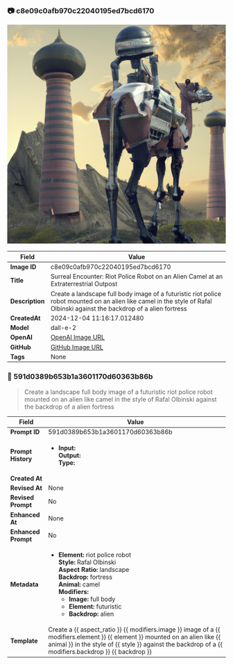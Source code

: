 

### 📷 c8e09c0afb970c22040195ed7bcd6170 


![data.id](./c8e09c0afb970c22040195ed7bcd6170.jpg)


| Field          | Value                                                                                                                     |
|----------------|---------------------------------------------------------------------------------------------------------------------------|
| **Image ID**             | c8e09c0afb970c22040195ed7bcd6170                                                                                                             |
| **Title**           | Surreal Encounter: Riot Police Robot on an Alien Camel at an Extraterrestrial Outpost                                                                                                       |
| **Description**           | Create a landscape full body image of a futuristic riot police robot mounted on an alien like camel in the style of Rafal Olbinski against the backdrop of a alien fortress                                                                                                       |
| **CreatedAt**        | 2024-12-04 11:16:17.012480                                                                                                        |
| **Model**        | dall-e-2                                                                                                        |
| **OpenAI**         | [OpenAI Image URL](https://oaidalleapiprodscus.blob.core.windows.net/private/org-TZj0gKpq3CiXdXNznVOkBYav/user-t5KW5S6yYiCS0u4yDWasqnEP/img-jjhrsmFb9PFxbOk5Z9r3sGO5.png?st=2024-12-04T10%3A16%3A05Z&se=2024-12-04T12%3A16%3A05Z&sp=r&sv=2024-08-04&sr=b&rscd=inline&rsct=image/png&skoid=d505667d-d6c1-4a0a-bac7-5c84a87759f8&sktid=a48cca56-e6da-484e-a814-9c849652bcb3&skt=2024-12-04T01%3A05%3A53Z&ske=2024-12-05T01%3A05%3A53Z&sks=b&skv=2024-08-04&sig=A4a%2BgvIgifbLGtvMvb0qyW5LyKcOr5w/xgcbnANt3M8%3D)                                                                                |
| **GitHub**         | [GitHub Image URL](https://github.com/Caneta-Silva/cyber-tomorrow/blob/main/images/c8e09c0afb970c22040195ed7bcd6170/c8e09c0afb970c22040195ed7bcd6170.jpg?raw=true)                                                                                |
| **Tags**       | None                                                                                                                   |

### 📜 591d0389b653b1a3601170d60363b86b

> Create a landscape full body image of a futuristic riot police robot mounted on an alien like camel in the style of Rafal Olbinski against the backdrop of a alien fortress

| Field          | Value                                                                                                                                                                      |
|----------------|----------------------------------------------------------------------------------------------------------------------------------------------------------------------------|
| **Prompt ID**  | 591d0389b653b1a3601170d60363b86b                                                                                                                                                            |
| **Prompt History** | <ul><li>**Input:**  <br> **Output:**  <br> **Type:** </li></ul> |
| **Created At** |                                                                                                                                                    |
| **Revised At** | None                                                                                                                                                   |
| **Revised Prompt** | No                                                                                                                                                                      |
| **Enhanced At** | None                                                                                                                                                  |
| **Enhanced Prompt** | No                                                                                                                                                                    |
| **Metadata**   | <ul><li>**Element:** riot police robot <br> **Style:** Rafal Olbinski <br> **Aspect Ratio:** landscape <br> **Backdrop:** fortress <br> **Animal:** camel <br> **Modifiers:**<ul><li>**Image:** full body</li><li>**Element:** futuristic</li><li>**Backdrop:** alien</li></ul></li></ul> |
| **Template**   | Create a {{ aspect_ratio }} {{ modifiers.image }} image of a {{ modifiers.element }} {{ element }} mounted on an alien like {{ animal }} in the style of {{ style }} against the backdrop of a {{ modifiers.backdrop }} {{ backdrop }}                                                                                                                                           |


